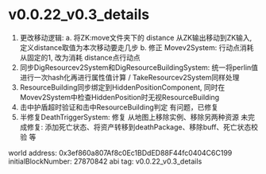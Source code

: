 # v0.0.22_v0.3_details

1. 更改移动逻辑:
    a. 将ZK:move文件夹下的 distance 从ZK输出移动到ZK输入, 定义distance取值为本次移动要走几步
    b. 修正 Movev2System: 行动点消耗从固定的1, 改为消耗 distance点行动点
2. 同步DigResourcev2System和DigResourceBuildingSystem: 统一将perlin值进行一次hash化再进行属性值计算 / TakeResourcev2System同样处理
3. ResourceBuilding同步绑定到HiddenPositionComponent, 同时在Movev2System中检查HiddenPosition时无视ResourceBuilding
4. 击中护盾超时验证和击中ResourceBuilding判定 有问题，已修复
5. 半修复DeathTriggerSystem: 修复 从地图上移除实例、移除另两种资源
    未完成修复: 添加死亡状态、将资产转移到deathPackage、移除buff、死亡状态校验 等

world address: 0x3ef860a807Af8c0Ec1BDdED88F44fc0404C6C199
initialBlockNumber: 27870842
abi tag: v0.0.22_v0.3_details
